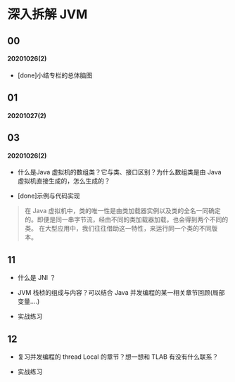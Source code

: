 # 深入拆解 JVM

## 00
#### 20201026(2)

- [done]小结专栏的总体脑图

## 01
#### 20201027(2)

## 03
#### 20201026(2)

- 什么是Java 虚拟机的数组类？它与类、接口区别？为什么数组类是由 Java 虚拟机直接生成的，怎么生成的？

- [done]示例与代码实现

> 在 Java 虚拟机中，类的唯一性是由类加载器实例以及类的全名一同确定的。即便是同一串字节流，经由不同的类加载器加载，也会得到两个不同的类。
>  在大型应用中，我们往往借助这一特性，来运行同一个类的不同版本。

## 11

- 什么是 JNI ？

- JVM 栈桢的组成与内容？可以结合 Java 并发编程的某一相关章节回顾(局部变量....)

- 实战练习

## 12

- 复习并发编程的 thread Local 的章节？想一想和 TLAB 有没有什么联系？

- 实战练习
